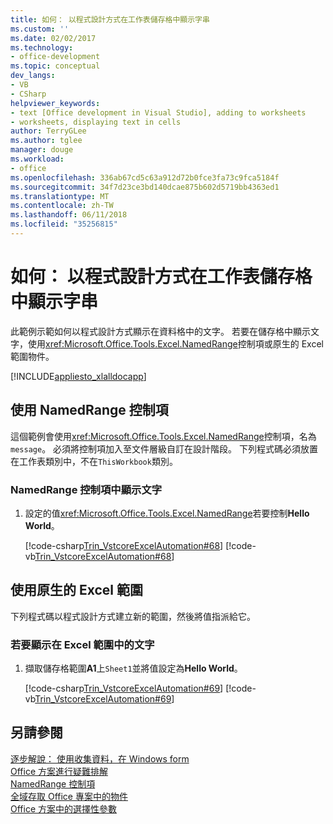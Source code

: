 ```yaml
---
title: 如何： 以程式設計方式在工作表儲存格中顯示字串
ms.custom: ''
ms.date: 02/02/2017
ms.technology:
- office-development
ms.topic: conceptual
dev_langs:
- VB
- CSharp
helpviewer_keywords:
- text [Office development in Visual Studio], adding to worksheets
- worksheets, displaying text in cells
author: TerryGLee
ms.author: tglee
manager: douge
ms.workload:
- office
ms.openlocfilehash: 336ab67cd5c63a912d72b0fce3fa73c9fca5184f
ms.sourcegitcommit: 34f7d23ce3bd140dcae875b602d5719bb4363ed1
ms.translationtype: MT
ms.contentlocale: zh-TW
ms.lasthandoff: 06/11/2018
ms.locfileid: "35256815"
---
```

# <a name="how-to-programmatically-display-a-string-in-a-worksheet-cell"></a>如何： 以程式設計方式在工作表儲存格中顯示字串
  此範例示範如何以程式設計方式顯示在資料格中的文字。 若要在儲存格中顯示文字，使用<xref:Microsoft.Office.Tools.Excel.NamedRange>控制項或原生的 Excel 範圍物件。  
  
 [!INCLUDE[appliesto_xlalldocapp](../vsto/includes/appliesto-xlalldocapp-md.md)]  
  
## <a name="use-a-namedrange-control"></a>使用 NamedRange 控制項  
 這個範例會使用<xref:Microsoft.Office.Tools.Excel.NamedRange>控制項，名為`message`。 必須將控制項加入至文件層級自訂在設計階段。 下列程式碼必須放置在工作表類別中，不在`ThisWorkbook`類別。  
  
### <a name="to-display-text-in-a-namedrange-control"></a>NamedRange 控制項中顯示文字  
  
1.  設定的值<xref:Microsoft.Office.Tools.Excel.NamedRange>若要控制**Hello World**。  
  
     [!code-csharp[Trin_VstcoreExcelAutomation#68](../vsto/codesnippet/CSharp/Trin_VstcoreExcelAutomationCS/Sheet1.cs#68)]
     [!code-vb[Trin_VstcoreExcelAutomation#68](../vsto/codesnippet/VisualBasic/Trin_VstcoreExcelAutomation/Sheet1.vb#68)]  
  
## <a name="use-a-native-excel-range"></a>使用原生的 Excel 範圍  
 下列程式碼以程式設計方式建立新的範圍，然後將值指派給它。  
  
### <a name="to-display-text-in-an-excel-range"></a>若要顯示在 Excel 範圍中的文字  
  
1.  擷取儲存格範圍**A1**上`Sheet1`並將值設定為**Hello World**。  
  
     [!code-csharp[Trin_VstcoreExcelAutomation#69](../vsto/codesnippet/CSharp/Trin_VstcoreExcelAutomationCS/Sheet1.cs#69)]
     [!code-vb[Trin_VstcoreExcelAutomation#69](../vsto/codesnippet/VisualBasic/Trin_VstcoreExcelAutomation/Sheet1.vb#69)]  
  
## <a name="see-also"></a>另請參閱  
 [逐步解說： 使用收集資料，在 Windows form](../vsto/walkthrough-collecting-data-using-a-windows-form.md)   
 [Office 方案進行疑難排解](../vsto/troubleshooting-office-solutions.md)   
 [NamedRange 控制項](../vsto/namedrange-control.md)   
 [全域存取 Office 專案中的物件](../vsto/global-access-to-objects-in-office-projects.md)   
 [Office 方案中的選擇性參數](../vsto/optional-parameters-in-office-solutions.md)  
  
  